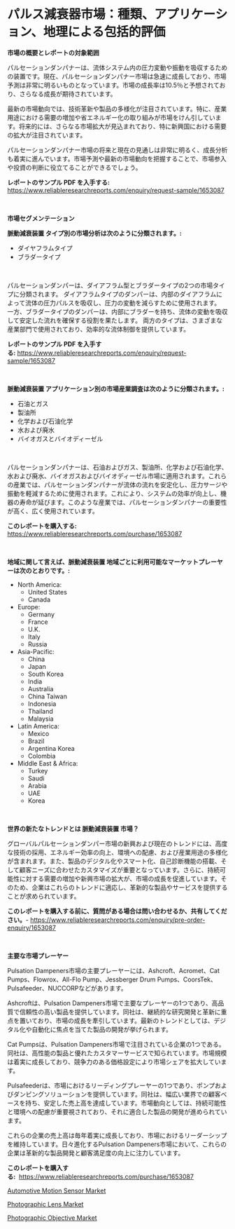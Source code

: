 <p><h1>パルス減衰器市場：種類、アプリケーション、地理による包括的評価</h1></p><p><strong>市場の概要とレポートの対象範囲</strong></p>
<p><p>パルセーションダンパナーは、流体システム内の圧力変動や振動を吸収するための装置です。現在、パルセーションダンパナー市場は急速に成長しており、市場予測は非常に明るいものとなっています。市場の成長率は10.5％と予想されており、さらなる成長が期待されています。</p><p>最新の市場動向では、技術革新や製品の多様化が注目されています。特に、産業用途における需要の増加や省エネルギー化の取り組みが市場をけん引しています。将来的には、さらなる市場拡大が見込まれており、特に新興国における需要の拡大が注目されています。</p><p>パルセーションダンパナー市場の将来と現在の見通しは非常に明るく、成長分析も着実に進んでいます。市場予測や最新の市場動向を把握することで、市場参入や投資の判断に役立てることができるでしょう。</p></p>
<p><strong>レポートのサンプル PDF を入手する:</strong> <a href="https://www.reliableresearchreports.com/enquiry/request-sample/1653087">https://www.reliableresearchreports.com/enquiry/request-sample/1653087</a></p>
<p>&nbsp;</p>
<p><strong>市場セグメンテーション</strong></p>
<p><strong>脈動減衰装置 タイプ別の市場分析は次のように分類されます。:</strong></p>
<p><ul><li>ダイヤフラムタイプ</li><li>ブラダータイプ</li></ul></p>
<p>&nbsp;</p>
<p><p>パルセーションダンパーは、ダイアフラム型とブラダータイプの2つの市場タイプに分類されます。 ダイアフラムタイプのダンパーは、内部のダイアフラムによって流体の圧力パルスを吸収し、圧力の変動を減らすために使用されます。 一方、ブラダータイプのダンパーは、内部にブラダーを持ち、流体の変動を吸収して安定した流れを確保する役割を果たします。 両方のタイプは、さまざまな産業部門で使用されており、効率的な流体制御を提供しています。</p></p>
<p><strong>レポートのサンプル PDF を入手する:</strong>&nbsp;<a href="https://www.reliableresearchreports.com/enquiry/request-sample/1653087">https://www.reliableresearchreports.com/enquiry/request-sample/1653087</a></p>
<p>&nbsp;</p>
<p><strong> 脈動減衰装置 アプリケーション別の市場産業調査は次のように分類されます。:</strong></p>
<p><ul><li>石油とガス</li><li>製油所</li><li>化学および石油化学</li><li>水および廃水</li><li>バイオガスとバイオディーゼル</li></ul></p>
<p>&nbsp;</p>
<p><p>パルセーションダンパナーは、石油およびガス、製油所、化学および石油化学、水および廃水、バイオガスおよびバイオディーゼル市場に適用されます。これらの産業では、パルセーションダンパナーが流体の流れを安定化し、圧力サージや振動を軽減するために使用されます。これにより、システムの効率が向上し、機器の寿命が延びます。このような産業では、パルセーションダンパナーの重要性が高く、広く使用されています。</p></p>
<p><strong>このレポートを購入する:</strong>&nbsp; <a href="https://www.reliableresearchreports.com/purchase/1653087">https://www.reliableresearchreports.com/purchase/1653087</a></p>
<p>&nbsp;</p>
<p><strong>地域に関して言えば、脈動減衰装置 地域ごとに利用可能なマーケットプレーヤーは次のとおりです。:</strong></p>
<p><ul>
    <li>
        North America:
        <ul>
            <li>United States</li>
            <li>Canada</li>
        </ul>
    </li>
    <li>
        Europe:
        <ul>
            <li>Germany</li>
            <li>France</li>
            <li>U.K.</li>
            <li>Italy</li>
            <li>Russia</li>
        </ul>
    </li>
    <li>
        Asia-Pacific:
        <ul>
            <li>China</li>
            <li>Japan</li>
            <li>South Korea</li>
            <li>India</li>
            <li>Australia</li>
            <li>China Taiwan</li>
            <li>Indonesia</li>
            <li>Thailand</li>
            <li>Malaysia</li>
        </ul>
    </li>
    <li>
        Latin America:
        <ul>
            <li>Mexico</li>
            <li>Brazil</li>
            <li>Argentina Korea</li>
            <li>Colombia</li>
        </ul>
    </li>
    <li>
        Middle East & Africa:
        <ul>
            <li>Turkey</li>
            <li>Saudi</li>
            <li>Arabia</li>
            <li>UAE</li>
            <li>Korea</li>
        </ul>
    </li>
    </ul></p>
<p>&nbsp;</p>
<p><strong>世界の新たなトレンドとは 脈動減衰装置 市場？</strong></p>
<p><p>グローバルパルセーションダンパー市場の新興および現在のトレンドには、高度な技術の採用、エネルギー効率の向上、環境への配慮、および産業用途の多様化が含まれます。また、製品のデジタル化やスマート化、自己診断機能の搭載、そして顧客ニーズに合わせたカスタマイズが重要となっています。さらに、持続可能性に対する需要の増加や新興市場の拡大が、市場の成長を促進しています。そのため、企業はこれらのトレンドに適応し、革新的な製品やサービスを提供することが求められています。</p></p>
<p><strong>このレポートを購入する前に、質問がある場合は問い合わせるか、共有してください。</strong>- <a href="https://www.reliableresearchreports.com/enquiry/pre-order-enquiry/1653087">https://www.reliableresearchreports.com/enquiry/pre-order-enquiry/1653087</a></p>
<p>&nbsp;</p>
<p><strong>主要な市場プレーヤー</strong></p>
<p><p>Pulsation Dampeners市場の主要プレーヤーには、Ashcroft、Acromet、Cat Pumps、Flowrox、All-Flo Pump、Jessberger Drum Pumps、CoorsTek、Pulsafeeder、NUCCORPなどがあります。</p><p>Ashcroftは、Pulsation Dampeners市場で主要なプレーヤーの1つであり、高品質で信頼性の高い製品を提供しています。同社は、継続的な研究開発と革新に重点を置いており、市場の成長を牽引しています。最新のトレンドとしては、デジタル化や自動化に焦点を当てた製品の開発が挙げられます。</p><p>Cat Pumpsは、Pulsation Dampeners市場で注目されている企業の1つである。同社は、高性能の製品と優れたカスタマーサービスで知られています。市場規模は着実に成長しており、競争力のある価格設定により市場シェアを拡大しています。</p><p>Pulsafeederは、市場におけるリーディングプレーヤーの1つであり、ポンプおよびダンピングソリューションを提供しています。同社は、幅広い業界での顧客ベースを持ち、安定した売上高を達成しています。市場動向としては、持続可能性と環境への配慮が重要視されており、それに適合した製品の開発が進められています。</p><p>これらの企業の売上高は毎年着実に成長しており、市場におけるリーダーシップを維持しています。日々進化するPulsation Dampeners市場において、これらの企業は革新的な製品開発と顧客満足度の向上に注力しています。</p></p>
<p><strong>このレポートを購入する:</strong>&nbsp;&nbsp;<a href="https://www.reliableresearchreports.com/purchase/1653087">https://www.reliableresearchreports.com/purchase/1653087</a></p>
<p><p><a href="https://github.com/Angelnienowdseej3e45z3p8c/Market-Research-Report-List-1/blob/main/automotive-motion-sensor-market.md">Automotive Motion Sensor Market</a></p><p><a href="https://github.com/YashRP12/Market-Research-Report-List-3/blob/main/photographic-lens-market.md">Photographic Lens Market</a></p><p><a href="https://github.com/khayangel/Market-Research-Report-List-2/blob/main/photographic-objective-market.md">Photographic Objective Market</a></p></p>